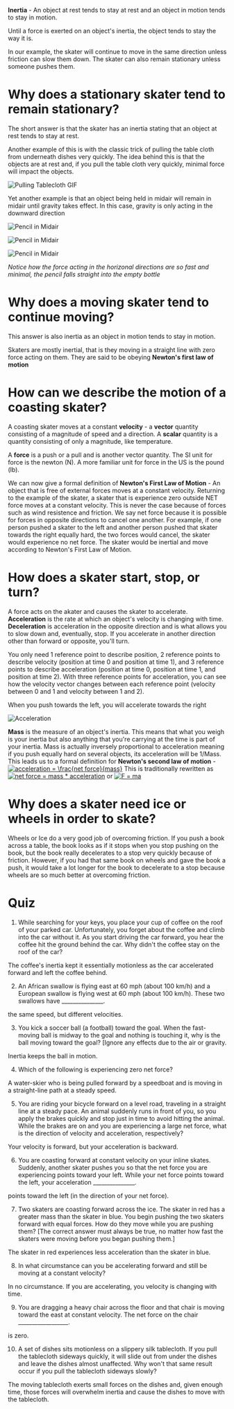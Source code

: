 **Inertia** - An object at rest tends to stay at rest and an object in motion tends to stay in motion.

Until a force is exerted on an object's inertia, the object tends to stay the way it is.

In our example, the skater will continue to move in the same direction unless friction can slow them down. 
The skater can also remain stationary unless someone pushes them.

# Why does a stationary skater tend to remain stationary?

The short answer is that the skater has an inertia stating that an object at rest tends to stay at rest.

Another example of this is with the classic trick of pulling the table cloth from underneath dishes very quickly.
The idea behind this is that the objects are at rest and, if you pull the table cloth very quickly, minimal force will impact
the objects.

![Pulling Tablecloth GIF](http://www.toddstrong.com/images/miscjugglingimages/tablecloth.gif)

Yet another example is that an object being held in midair will remain in midair until gravity takes effect. In this case, gravity is only acting in the downward direction

![Pencil in Midair](../pencil-in-midair/1.png)

![Pencil in Midair](../pencil-in-midair/2.png)

![Pencil in Midair](../pencil-in-midair/3.png)

*Notice how the force acting in the horizonal directions are so fast and minimal, the pencil falls straight into the empty bottle*

# Why does a moving skater tend to continue moving?

This answer is also inertia as an object in motion tends to stay in motion.

Skaters are mostly inertial, that is they moving in a straight line with zero force acting on them. They are said to be obeying **Newton's first law of motion**

# How can we describe the motion of a coasting skater?

A coasting skater moves at a constant **velocity** - a **vector** quantity consisting of a magnitude of speed and a direction. A **scalar** quantity is a quantity consisting of only a magnitude, like temperature. 

A **force** is a push or a pull and is another vector quantity. The SI unit for force is the newton (N). A more familiar unit for force in the US is the pound (lb).

We can now give a formal definition of **Newton's First Law of Motion** - An object that is free of external forces moves at a constant velocity. Returning to the example of the skater, a skater that is experience zero outside NET force moves at a constant velocity. This is never the case because of forces such as wind resistence and friction. We say net force because it is possible for forces in opposite directions to cancel one another. For example, if one person pushed a skater to the left and another person pushed that skater towards the right equally hard, the two forces would cancel, the skater would experience no net force. The skater would be inertial and move according to Newton's First Law of Motion.

# How does a skater start, stop, or turn?

A force acts on the akater and causes the skater to accelerate. **Acceleration** is the rate at which an object's velocity is changing with time. **Deceleration** is acceleration in the opposite direction and is what allows you to slow down and, eventually, stop. If you accelerate in another direction other than forward or opposite, you'll turn.

You only need 1 reference point to describe position, 2 reference points to describe velocity (position at time 0 and position at time 1), and 3 reference points to describe acceleration (position at time 0, position at time 1, and position at time 2). With three reference points for acceleration, you can see how the velocity vector changes between each reference point (velocity between 0 and 1 and velocity between 1 and 2).

When you push towards the left, you will accelerate towards the right 

![Acceleration](https://s3-us-west-2.amazonaws.com/courses-images/wp-content/uploads/sites/2952/2018/01/31190248/CNX_UPhysics_05_05_Swimmer.jpg)

**Mass** is the measure of an object's inertia. This means that what you weigh is your inertia but also anything that you're carrying at the time is part of your inertia. Mass is actually inversely proportional to acceleration meaning if you push equally hard on several objects, its acceleration will be 1/Mass. This leads us to a formal definition for **Newton's second law of motion** - <a href="https://www.codecogs.com/eqnedit.php?latex=acceleration&space;=&space;\frac{net&space;force}{mass}" target="_blank"><img src="https://latex.codecogs.com/gif.latex?acceleration&space;=&space;\frac{net&space;force}{mass}" title="acceleration = \frac{net force}{mass}" /></a>
This is traditionally rewritten as <a href="https://www.codecogs.com/eqnedit.php?latex=net&space;force&space;=&space;mass&space;*&space;acceleration" target="_blank"><img src="https://latex.codecogs.com/gif.latex?net&space;force&space;=&space;mass&space;*&space;acceleration" title="net force = mass * acceleration" /></a> or <a href="https://www.codecogs.com/eqnedit.php?latex=F&space;=&space;ma" target="_blank"><img src="https://latex.codecogs.com/gif.latex?F&space;=&space;ma" title="F = ma" /></a>


# Why does a skater need ice or wheels in order to skate?

Wheels or Ice do a very good job of overcoming friction. If you push a book across a table, the book looks as if it stops when you stop pushing on the book, but the book really decelerates to a stop very quickly because of friction. However, if you had that same book on wheels and gave the book a push, it would take a lot longer for the book to decelerate to a stop because wheels are so much better at overcoming friction.

# Quiz

1. While searching for your keys, you place your cup of coffee on the roof of your parked car. Unfortunately, you forget about the coffee and climb into the car without it. As you start driving the car forward, you hear the coffee hit the ground behind the car. Why didn't the coffee stay on the roof of the car?


The coffee's inertia kept it essentially motionless as the car accelerated forward and left the coffee behind.


2. An African swallow is flying east at 60 mph (about 100 km/h) and a European swallow is flying west at 60 mph (about 100 km/h). These two swallows have _______________.

the same speed, but different velocities.

3. You kick a soccer ball (a football) toward the goal. When the fast-moving ball is midway to the goal and nothing is touching it, why is the ball moving toward the goal? [Ignore any effects due to the air or gravity.

Inertia keeps the ball in motion.

4. Which of the following is experiencing zero net force?


A water-skier who is being pulled forward by a speedboat and is moving in a straight-line path at a steady speed.

5. You are riding your bicycle forward on a level road, traveling in a straight line at a steady pace. An animal suddenly runs in front of you, so you apply the brakes quickly and stop just in time to avoid hitting the animal. While the brakes are on and you are experiencing a large net force, what is the direction of velocity and acceleration, respectively?

Your velocity is forward, but your acceleration is backward.

6. You are coasting forward at constant velocity on your inline skates. Suddenly, another skater pushes you so that the net force you are experiencing points toward your left. While your net force points toward the left, your acceleration _______________.

points toward the left (in the direction of your net force).

7. Two skaters are coasting forward across the ice. The skater in red has a greater mass than the skater in blue. You begin pushing the two skaters forward with equal forces. How do they move while you are pushing them? [The correct answer must always be true, no matter how fast the skaters were moving before you began pushing them.]

The skater in red experiences less acceleration than the skater in blue.

8. In what circumstance can you be accelerating forward and still be moving at a constant velocity?

In no circumstance. If you are accelerating, you velocity is changing with time.

9. You are dragging a heavy chair across the floor and that chair is moving toward the east at constant velocity. The net force on the chair __________________.


is zero.

10. A set of dishes sits motionless on a slippery silk tablecloth. If you pull the tablecloth sideways quickly, it will slide out from under the dishes and leave the dishes almost unaffected. Why won't that same result occur if you pull the tablecloth sideways slowly?

The moving tablecloth exerts small forces on the dishes and, given enough time, those forces will overwhelm inertia and cause the dishes to move with the tablecloth.
